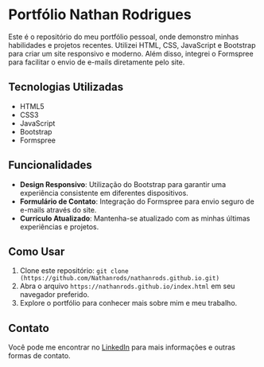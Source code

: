 # Portfólio Nathan Rodrigues

Este é o repositório do meu portfólio pessoal, onde demonstro minhas habilidades e projetos recentes. Utilizei HTML, CSS, JavaScript e Bootstrap para criar um site responsivo e moderno. Além disso, integrei o Formspree para facilitar o envio de e-mails diretamente pelo site.

## Tecnologias Utilizadas

- HTML5
- CSS3
- JavaScript
- Bootstrap
- Formspree

## Funcionalidades

- **Design Responsivo**: Utilização do Bootstrap para garantir uma experiência consistente em diferentes dispositivos.
- **Formulário de Contato**: Integração do Formspree para envio seguro de e-mails através do site.
- **Currículo Atualizado**: Mantenha-se atualizado com as minhas últimas experiências e projetos.

## Como Usar

1. Clone este repositório: `git clone (https://github.com/Nathanrods/nathanrods.github.io.git)`
2. Abra o arquivo `https://nathanrods.github.io/index.html` em seu navegador preferido.
3. Explore o portfólio para conhecer mais sobre mim e meu trabalho.

## Contato

Você pode me encontrar no [LinkedIn](https://www.linkedin.com/in/nathanrod-ads/) para mais informações e outras formas de contato.
